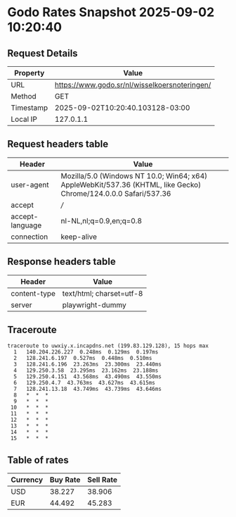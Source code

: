 # Godo Rates Snapshot 2025-09-02 10:20:40
## Request Details

| Property | Value |
|----------|-------|
| URL | https://www.godo.sr/nl/wisselkoersnoteringen/ |
| Method | GET |
| Timestamp | 2025-09-02T10:20:40.103128-03:00 |
| Local IP | 127.0.1.1 |
    
## Request headers table

| Header | Value |
|--------|-------|
| user-agent | Mozilla/5.0 (Windows NT 10.0; Win64; x64) AppleWebKit/537.36 (KHTML, like Gecko) Chrome/124.0.0.0 Safari/537.36 |
| accept | */* |
| accept-language | nl-NL,nl;q=0.9,en;q=0.8 |
| connection | keep-alive |

    
## Response headers table
| Header | Value |
|--------|-------|
| content-type | text/html; charset=utf-8 |
| server | playwright-dummy |

## Traceroute 

```
traceroute to uwxiy.x.incapdns.net (199.83.129.128), 15 hops max
  1   140.204.226.227  0.248ms  0.129ms  0.197ms 
  2   128.241.6.197  0.527ms  0.448ms  0.510ms 
  3   128.241.6.196  23.263ms  23.300ms  23.440ms 
  4   129.250.3.58  23.295ms  23.162ms  23.188ms 
  5   129.250.4.151  43.568ms  43.490ms  43.550ms 
  6   129.250.4.7  43.763ms  43.627ms  43.615ms 
  7   128.241.13.18  43.749ms  43.739ms  43.646ms 
  8   *  *  * 
  9   *  *  * 
 10   *  *  * 
 11   *  *  * 
 12   *  *  * 
 13   *  *  * 
 14   *  *  * 
 15   *  *  * 

```


## Table of rates

| Currency | Buy Rate | Sell Rate |
|----------|----------|-----------|
| USD | 38.227 | 38.906 |
| EUR | 44.492 | 45.283 |
